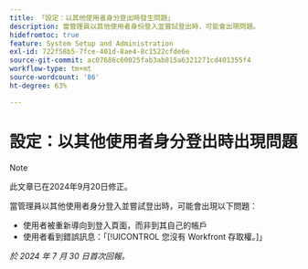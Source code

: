 ```yaml
---
title: 「設定：以其他使用者身分登出時發生問題」
description: 當管理員以其他使用者身份登入並嘗試登出時，可能會出現問題。
hidefromtoc: true
feature: System Setup and Administration
exl-id: 722f58b5-7fce-401d-8ae4-8c1522cfde6e
source-git-commit: ac07686c60025fab3ab815a6321271cd401355f4
workflow-type: tm+mt
source-wordcount: '86'
ht-degree: 63%

---
```


# 設定：以其他使用者身分登出時出現問題

>[!NOTE]
>
>此文章已在2024年9月20日修正。

當管理員以其他使用者身分登入並嘗試登出時，可能會出現以下問題：

* 使用者被重新導向到登入頁面，而非到其自己的帳戶
* 使用者看到錯誤訊息：「[!UICONTROL 您沒有 Workfront 存取權。]」

_於 2024 年 7 月 30 日首次回報。_
